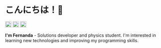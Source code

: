 # こんにちは！🍄
<div>
<a href = "https://github.com/fernanda3lias"><img height=20px; loading="lazy" src="https://img.shields.io/badge/-GitHub-9146FF?style=for-the-badge&logo=github&logoColor=white" target="_blank"></a>  
<a href = "fernanda.eliasct@gmail.com"><img height=20px; loading="lazy" src="https://img.shields.io/badge/Gmail-D14836?style=for-the-badge&logo=gmail&logoColor=white" target="_blank"></a>
<a href="https://www.linkedin.com/in/fernanda3lias/" target="_blank"><img height=20px; loading="lazy" src="https://img.shields.io/badge/-LinkedIn-%230077B5?style=for-the-badge&logo=linkedin&logoColor=white" target="_blank"></a>   
</div>



**I'm Fernanda** - Solutions developer and physics student. I'm interested in learning new technologies and improving my programming skills.

<p/>

<!--**fernanda3lias/fernanda3lias** is a ✨ _special_ ✨ repository because its `README.md` (this file) appears on your GitHub profile.
